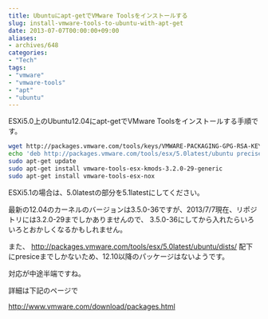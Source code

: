 ```yaml
---
title: Ubuntuにapt-getでVMware Toolsをインストールする
slug: install-vmware-tools-to-ubuntu-with-apt-get
date: 2013-07-07T00:00:00+09:00
aliases:
- archives/648
categories: 
- "Tech"
tags: 
- "vmware"
- "vmware-tools"
- "apt"
- "ubuntu"
---
```


ESXi5.0上のUbuntu12.04にapt-getでVMware Toolsをインストールする手順です。

``` bash
wget http://packages.vmware.com/tools/keys/VMWARE-PACKAGING-GPG-RSA-KEY.pub -q -O- | sudo apt-key add -
echo 'deb http://packages.vmware.com/tools/esx/5.0latest/ubuntu precise main' | sudo tee /etc/apt/sources.list.d/vmware-tools.list
sudo apt-get update
sudo apt-get install vmware-tools-esx-kmods-3.2.0-29-generic
sudo apt-get install vmware-tools-esx-nox
```

ESXi5.1の場合は、5.0latestの部分を5.1latestにしてください。

最新の12.04のカーネルのバージョンは3.5.0-36ですが、2013/7/7現在、リポジトリには3.2.0-29までしかありませんので、
3.5.0-36にしてから入れたらいろいろとおかしくなるかもしれません。

また、 http://packages.vmware.com/tools/esx/5.0latest/ubuntu/dists/ 配下にpresiceまでしかないため、12.10以降のパッケージはないようです。

対応が中途半端ですね。

詳細は下記のページで

http://www.vmware.com/download/packages.html
